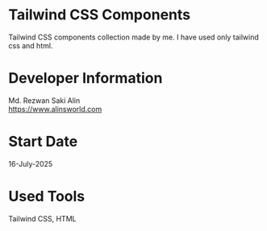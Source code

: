 # Tailwind CSS Components

Tailwind CSS components collection made by me. I have used only tailwind css and html.

# Developer Information

Md. Rezwan Saki Alin <br/>
https://www.alinsworld.com <br/>

# Start Date

16-July-2025

# Used Tools

Tailwind CSS, HTML
